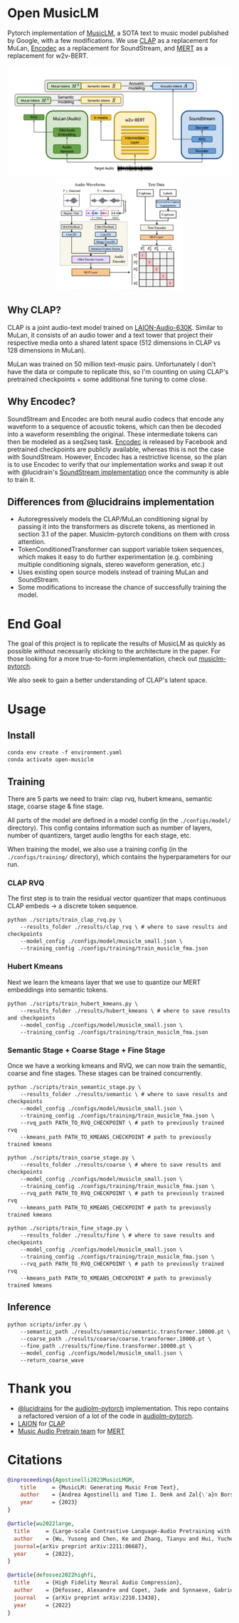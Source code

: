 # Open MusicLM
Pytorch implementation of [MusicLM](https://arxiv.org/abs/2301.11325), a SOTA text to music model published by Google, with a few modifications. We use [CLAP](https://github.com/LAION-AI/CLAP) as a replacement for MuLan, [Encodec](https://github.com/facebookresearch/encodec) as a replacement for SoundStream, and [MERT](https://huggingface.co/m-a-p/MERT-v0) as a replacement for w2v-BERT.

<p align='center'>
<img alt='diagram of MusicLM' src='musiclm.png' title="MusicLM" height='250px'>
<img alt='diagram of CLAP' src='clap.png' title="CLAP" height='250px'>
</p>

## Why CLAP?
CLAP is a joint audio-text model trained on [LAION-Audio-630K](https://github.com/LAION-AI/audio-dataset). Similar to MuLan, it consists of an audio tower and a text tower that project their respective media onto a shared latent space (512 dimensions in CLAP vs 128 dimensions in MuLan).

MuLan was trained on 50 million text-music pairs. Unfortunately I don't have the data or compute to replicate this, so I'm counting on using CLAP's pretrained checkpoints + some additional fine tuning to come close.

## Why Encodec?
SoundStream and Encodec are both neural audio codecs that encode any waveform to a sequence of acoustic tokens, which can then be decoded into a waveform resembling the original. These intermediate tokens can then be modeled as a seq2seq task. [Encodec](https://github.com/facebookresearch/encodec) is released by Facebook and pretrained checkpoints are publicly available, whereas this is not the case with SoundStream. However, Encodec has a restrictive license, so the plan is to use Encodec to verify that our implementation works and swap it out with @lucidrain's [SoundStream implementation](https://github.com/lucidrains/audiolm-pytorch/blob/main/audiolm_pytorch/soundstream.py) once the community is able to train it.

## Differences from @lucidrains implementation
- Autoregressively models the CLAP/MuLan conditioning signal by passing it into the transformers as discrete tokens, as mentioned in section 3.1 of the paper. Musiclm-pytorch conditions on them with cross attention.
- TokenConditionedTransformer can support variable token sequences, which makes it easy to do further experimentation (e.g. combining multiple conditioning signals, stereo waveform generation, etc.)
- Uses existing open source models instead of training MuLan and SoundStream.
- Some modifications to increase the chance of successfully training the model.

# End Goal
The goal of this project is to replicate the results of MusicLM as quickly as possible without necessarily sticking to the architecture in the paper. For those looking for a more true-to-form implementation, check out [musiclm-pytorch](https://github.com/lucidrains/musiclm-pytorch). 

We also seek to gain a better understanding of CLAP's latent space.

# Usage
## Install
```shell
conda env create -f environment.yaml
conda activate open-musiclm
```

## Training
There are 5 parts we need to train: clap rvq, hubert kmeans, semantic stage, coarse stage & fine stage.

All parts of the model are defined in a model config (in the `./configs/model/` directory). This config contains information such as number of layers, number of quantizers, target audio lengths for each stage, etc.

When training the model, we also use a training config (in the `./configs/training/` directory), which contains the hyperparameters for our run.

### CLAP RVQ
The first step is to train the residual vector quantizer that maps continuous CLAP embeds -> a discrete token sequence.
```shell
python ./scripts/train_clap_rvq.py \
    --results_folder ./results/clap_rvq \ # where to save results and checkpoints
    --model_config ./configs/model/musiclm_small.json \
    --training_config ./configs/training/train_musiclm_fma.json
```

### Hubert Kmeans
Next we learn the kmeans layer that we use to quantize our MERT embeddings into semantic tokens.
```shell
python ./scripts/train_hubert_kmeans.py \
    --results_folder ./results/hubert_kmeans \ # where to save results and checkpoints
    --model_config ./configs/model/musiclm_small.json \
    --training_config ./configs/training/train_musiclm_fma.json
```

### Semantic Stage + Coarse Stage + Fine Stage
Once we have a working kmeans and RVQ, we can now train the semantic, coarse and fine stages. These stages can be trained concurrently.
```shell
python ./scripts/train_semantic_stage.py \
    --results_folder ./results/semantic \ # where to save results and checkpoints
    --model_config ./configs/model/musiclm_small.json \
    --training_config ./configs/training/train_musiclm_fma.json \
    --rvq_path PATH_TO_RVQ_CHECKPOINT \ # path to previously trained rvq
    --kmeans_path PATH_TO_KMEANS_CHECKPOINT # path to previously trained kmeans
```
```shell
python ./scripts/train_coarse_stage.py \
    --results_folder ./results/coarse \ # where to save results and checkpoints
    --model_config ./configs/model/musiclm_small.json \
    --training_config ./configs/training/train_musiclm_fma.json \
    --rvq_path PATH_TO_RVQ_CHECKPOINT \ # path to previously trained rvq
    --kmeans_path PATH_TO_KMEANS_CHECKPOINT # path to previously trained kmeans
```
```shell
python ./scripts/train_fine_stage.py \
    --results_folder ./results/fine \ # where to save results and checkpoints
    --model_config ./configs/model/musiclm_small.json \
    --training_config ./configs/training/train_musiclm_fma.json \
    --rvq_path PATH_TO_RVQ_CHECKPOINT \ # path to previously trained rvq
    --kmeans_path PATH_TO_KMEANS_CHECKPOINT # path to previously trained kmeans
```

## Inference
```shell
python scripts/infer.py \
    --semantic_path ./results/semantic/semantic.transformer.10000.pt \
    --coarse_path ./results/coarse/coarse.transformer.10000.pt \
    --fine_path ./results/fine/fine.transformer.10000.pt \
    --model_config ./configs/model/musiclm_small.json \
    --return_coarse_wave
```

# Thank you
* [@lucidrains](https://github.com/lucidrains/) for the [audiolm-pytorch](https://github.com/lucidrains/audiolm-pytorch) implementation. This repo contains a refactored version of a lot of the code in [audiolm-pytorch](https://github.com/lucidrains/audiolm-pytorch).
* [LAION](https://laion.ai/) for [CLAP](https://github.com/LAION-AI/CLAP)
* [Music Audio Pretrain team](https://huggingface.co/m-a-p) for [MERT](https://huggingface.co/m-a-p/MERT-v0)

# Citations
```bibtex
@inproceedings{Agostinelli2023MusicLMGM,
    title     = {MusicLM: Generating Music From Text},
    author    = {Andrea Agostinelli and Timo I. Denk and Zal{\'a}n Borsos and Jesse Engel and Mauro Verzetti and Antoine Caillon and Qingqing Huang and Aren Jansen and Adam Roberts and Marco Tagliasacchi and Matthew Sharifi and Neil Zeghidour and C. Frank},
    year      = {2023}
}
```
```bibtex
@article{wu2022large,
  title     = {Large-scale Contrastive Language-Audio Pretraining with Feature Fusion and Keyword-to-Caption Augmentation},
  author    = {Wu, Yusong and Chen, Ke and Zhang, Tianyu and Hui, Yuchen and Berg-Kirkpatrick, Taylor and Dubnov, Shlomo},
  journal={arXiv preprint arXiv:2211:06687},
  year      = {2022},
}
```
```bibtex
@article{defossez2022highfi,
  title     = {High Fidelity Neural Audio Compression},
  author    = {Défossez, Alexandre and Copet, Jade and Synnaeve, Gabriel and Adi, Yossi},
  journal   = {arXiv preprint arXiv:2210.13438},
  year      = {2022}
}
```
